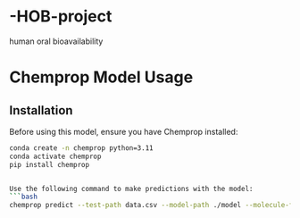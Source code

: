 # -HOB-project
human oral bioavailability
# Chemprop Model Usage

## Installation

Before using this model, ensure you have Chemprop installed:

```bash
conda create -n chemprop python=3.11
conda activate chemprop
pip install chemprop


Use the following command to make predictions with the model:
```bash
chemprop predict --test-path data.csv --model-path ./model --molecule-featurizers v1_rdkit_2d_normalized
